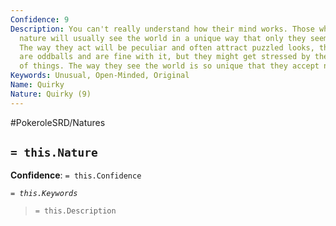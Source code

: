 ```yaml
---
Confidence: 9
Description: You can't really understand how their mind works. Those who have a Quirky
  nature will usually see the world in a unique way that only they seem to comprehend.
  The way they act will be peculiar and often attract puzzled looks, they know they
  are oddballs and are fine with it, but they might get stressed by the strangest
  of things. The way they see the world is so unique that they accept new things easily.
Keywords: Unusual, Open-Minded, Original
Name: Quirky
Nature: Quirky (9)
---
```


#PokeroleSRD/Natures

## `= this.Nature`

**Confidence**: `= this.Confidence`

*`= this.Keywords`*

> `= this.Description`